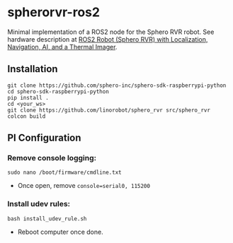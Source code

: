 # spherorvr-ros2
Minimal implementation of a ROS2 node for the Sphero RVR robot. See hardware description at [ROS2 Robot (Sphero RVR) with Localization, Navigation, AI, and a Thermal Imager](https://youtu.be/RVCkEL206kc).

## Installation

    git clone https://github.com/sphero-inc/sphero-sdk-raspberrypi-python
    cd sphero-sdk-raspberrypi-python
    pip install .
    cd <your_ws>
    git clone https://github.com/linorobot/sphero_rvr src/sphero_rvr
    colcon build

## PI Configuration
### Remove console logging:

    sudo nano /boot/firmware/cmdline.txt 

* Once open, remove `console=serial0, 115200`

### Install udev rules:

    bash install_udev_rule.sh

* Reboot computer once done.
